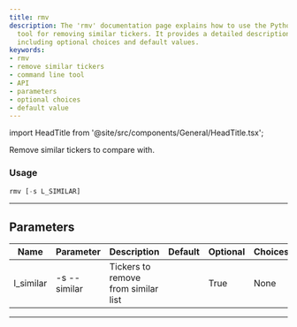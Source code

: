 ```yaml
---
title: rmv
description: The 'rmv' documentation page explains how to use the Python command line
  tool for removing similar tickers. It provides a detailed description of parameters,
  including optional choices and default values.
keywords:
- rmv
- remove similar tickers
- command line tool
- API
- parameters
- optional choices
- default value
---
```


import HeadTitle from '@site/src/components/General/HeadTitle.tsx';

<HeadTitle title="stocks /ca/rmv - Reference | OpenBB Terminal Docs" />

Remove similar tickers to compare with.

### Usage

```python wordwrap
rmv [-s L_SIMILAR]
```

---

## Parameters

| Name | Parameter | Description | Default | Optional | Choices |
| ---- | --------- | ----------- | ------- | -------- | ------- |
| l_similar | -s  --similar | Tickers to remove from similar list |  | True | None |

---
